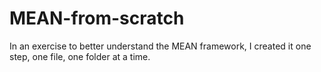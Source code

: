 # MEAN-from-scratch
In an exercise to better understand the MEAN framework, I created it one step, one file, one folder at a time.